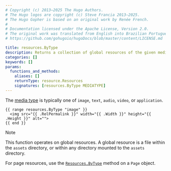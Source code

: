 ```yaml
---
# Copyright (c) 2013–2025 The Hugo Authors.
# The Hugo logos are copyright (c) Steve Francia 2013–2025.
# The Hugo Gopher is based on an original work by Renée French.
#
# Documentation licensed under the Apache License, Version 2.0.
# The original work was translated from English into Brazilian Portuguese.
# https://github.com/gohugoio/hugoDocs/blob/master/content/LICENSE.md

title: resources.ByType
description: Returns a collection of global resources of the given media type, or nil if none found.
categories: []
keywords: []
params:
  functions_and_methods:
    aliases: []
    returnType: resource.Resources
    signatures: [resources.ByType MEDIATYPE]
---
```


The [media type] is typically one of `image`, `text`, `audio`, `video`, or `application`.

```go-html-template
{{ range resources.ByType "image" }}
  <img src="{{ .RelPermalink }}" width="{{ .Width }}" height="{{ .Height }}" alt="">
{{ end }}
```

> [!note]
> This function operates on global resources. A global resource is a file within the `assets` directory, or within any directory mounted to the `assets` directory.
>
> For page resources, use the [`Resources.ByType`] method on a `Page` object.

[`Resources.ByType`]: /methods/page/resources/
[media type]: https://en.wikipedia.org/wiki/Media_type
